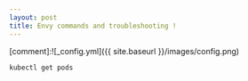 ```yaml
---
layout: post
title: Envy commands and troubleshooting ! 
---
```


[comment]:![_config.yml]({{ site.baseurl }}/images/config.png)

`kubectl get pods`
